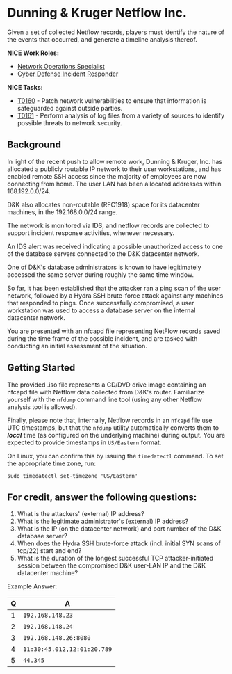 # Dunning & Kruger Netflow Inc.

Given a set of collected Netflow records, players must identify the nature
of the events that occurred, and generate a timeline analysis thereof.

**NICE Work Roles:**

- [Network Operations Specialist](https://niccs.cisa.gov/workforce-development/nice-framework)
- [Cyber Defense Incident Responder](https://niccs.cisa.gov/workforce-development/nice-framework)

**NICE Tasks:**

- [T0160](https://niccs.cisa.gov/workforce-development/nice-framework) - Patch network vulnerabilities to ensure that information is safeguarded against outside parties.
- [T0161](https://niccs.cisa.gov/workforce-development/nice-framework) - Perform analysis of log files from a variety of sources to identify possible threats to network security.

## Background

In light of the recent push to allow remote work, Dunning & Kruger, Inc. has
allocated a publicly routable IP network to their user workstations, and has
enabled remote SSH access since the majority of employees are now connecting
from home. The user LAN has been allocated addresses within 168.192.0.0/24.

D&K also allocates non-routable (RFC1918) space for its datacenter machines,
in the 192.168.0.0/24 range.

The network is monitored via IDS, and netflow records are collected to
support incident response activities, whenever necessary.

An IDS alert was received indicating a possible unauthorized access to one
of the database servers connected to the D&K datacenter network.

One of D&K's database administrators is known to have legitimately accessed
the same server during roughly the same time window.

So far, it has been established that the attacker ran a ping scan of the user
network, followed by a Hydra SSH brute-force attack against any machines that
responded to pings. Once successfully compromised, a user workstation was
used to access a database server on the internal datacenter network.

You are presented with an nfcapd file representing NetFlow records saved
during the time frame of the possible incident, and are tasked with
conducting an initial assessment of the situation.

## Getting Started

The provided .iso file represents a CD/DVD drive image containing
an nfcapd file with Netflow data collected from D&K's router. Familiarize
yourself with the `nfdump` command line tool (using any other Netflow
analysis tool is allowed).

Finally, please note that, internally, Netflow records in an `nfcapd` file
use UTC timestamps, but that the `nfdump` utility automatically converts
them to ***local*** time (as configured on the underlying machine) during
output. You are expected to provide timestamps in `US/Eastern` format.

On Linux, you can confirm this by issuing the `timedatectl` command. To set
the appropriate time zone, run:

  ```
  sudo timedatectl set-timezone 'US/Eastern'
  ```

## For credit, answer the following questions:

1. What is the attackers' (external) IP address?
2. What is the legitimate administrator's (external) IP address?
3. What is the IP (on the datacenter network) and port number of the D&K
   database server?
4. When does the Hydra SSH brute-force attack (incl. initial SYN scans of
   tcp/22) start and end?
5. What is the duration of the longest successful TCP attacker-initiated
   session between the compromised D&K user-LAN IP and the D&K datacenter
   machine?

Example Answer:

| Q | A                           |
|---|-----------------------------|
| 1 | `192.168.148.23`            |
| 2 | `192.168.148.24`            |
| 3 | `192.168.148.26:8080`       |
| 4 | `11:30:45.012,12:01:20.789` |
| 5 | `44.345`                    |
